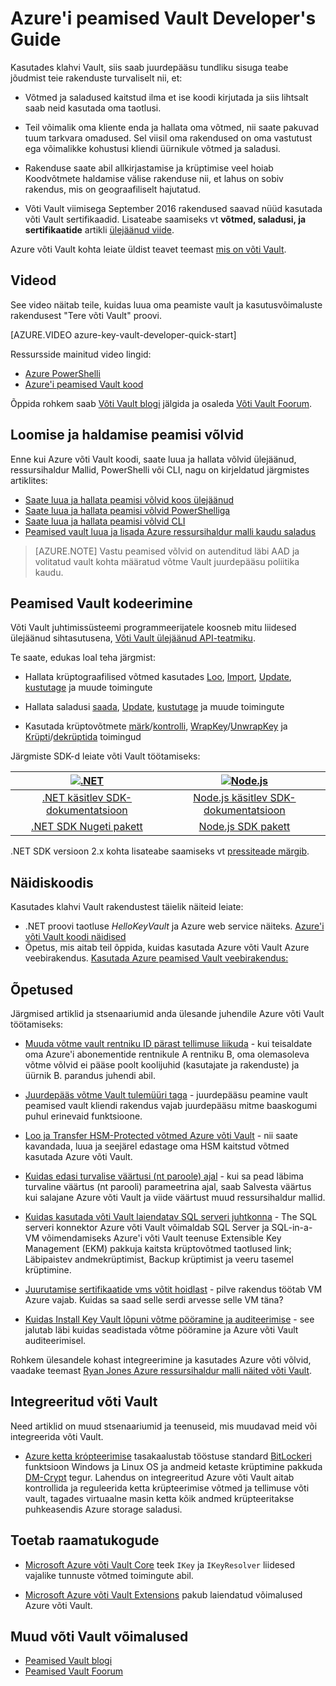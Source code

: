 <properties
   pageTitle="Peamised Vault Developer's Guide | Microsoft Azure"
   description="Arendajad saate hallata Microsoft Azure keskkonnas krüptovõtmete Azure võti Vault. "
   services="key-vault"
   documentationCenter=""
   authors="BrucePerlerMS"
   manager="mbaldwin"
   editor="bruceper" />
<tags
   ms.service="key-vault"
   ms.devlang="na"
   ms.topic="article"
   ms.tgt_pltfrm="na"
   ms.workload="identity"
   ms.date="10/03/2016"
   ms.author="bruceper" />

# <a name="azure-key-vault-developers-guide"></a>Azure'i peamised Vault Developer's Guide
Kasutades klahvi Vault, siis saab juurdepääsu tundliku sisuga teabe jõudmist teie rakenduste turvaliselt nii, et:

- Võtmed ja saladused kaitstud ilma et ise koodi kirjutada ja siis lihtsalt saab neid kasutada oma taotlusi.
- Teil võimalik oma kliente enda ja hallata oma võtmed, nii saate pakuvad tuum tarkvara omadused. Sel viisil oma rakendused on oma vastutust ega võimalikke kohustusi kliendi üürnikule võtmed ja saladusi.
- Rakenduse saate abil allkirjastamise ja krüptimise veel hoiab Koodvõtmete haldamise välise rakenduse nii, et lahus on sobiv rakendus, mis on geograafiliselt hajutatud.

- Võti Vault viimisega September 2016 rakendused saavad nüüd kasutada võti Vault sertifikaadid. Lisateabe saamiseks vt **võtmed, saladusi, ja sertifikaatide** artikli [ülejäänud viide](https://msdn.microsoft.com/library/azure/dn903623.aspx).

Azure võti Vault kohta leiate üldist teavet teemast [mis on võti Vault](key-vault-whatis.md).

## <a name="videos"></a>Videod
See video näitab teile, kuidas luua oma peamiste vault ja kasutusvõimaluste rakendusest "Tere võti Vault" proovi.

[AZURE.VIDEO azure-key-vault-developer-quick-start]

Ressursside mainitud video lingid:
- [Azure PowerShelli](http://go.microsoft.com/fwlink/p/?linkid=320376&clcid=0x409)
- [Azure'i peamised Vault kood](http://go.microsoft.com/fwlink/?LinkId=521527&clcid=0x409)

Õppida rohkem saab [Võti Vault blogi](http://aka.ms/kvblog) jälgida ja osaleda [Võti Vault Foorum](http://aka.ms/kvforum).

## <a name="creating-and-managing-key-vaults"></a>Loomise ja haldamise peamisi võlvid

Enne kui Azure võti Vault koodi, saate luua ja hallata võlvid ülejäänud, ressursihaldur Mallid, PowerShelli või CLI, nagu on kirjeldatud järgmistes artiklites:

- [Saate luua ja hallata peamisi võlvid koos ülejäänud](https://msdn.microsoft.com/library/azure/mt620024.aspx)
- [Saate luua ja hallata peamisi võlvid PowerShelliga](key-vault-get-started.md)
- [Saate luua ja hallata peamisi võlvid CLI](key-vault-manage-with-cli.md)
- [Peamised vault luua ja lisada Azure ressursihaldur malli kaudu saladus](../resource-manager-template-keyvault.md)

>[AZURE.NOTE] Vastu peamised võlvid on autenditud läbi AAD ja volitatud vault kohta määratud võtme Vault juurdepääsu poliitika kaudu.

## <a name="coding-with-key-vault"></a>Peamised Vault kodeerimine

Võti Vault juhtimissüsteemi programmeerijatele koosneb mitu liidesed ülejäänud sihtasutusena, [Võti Vault ülejäänud API-teatmiku](https://msdn.microsoft.com/library/azure/dn903609.aspx).

Te saate, edukas loal teha järgmist:

- Hallata krüptograafilised võtmed kasutades [Loo](https://msdn.microsoft.com/library/azure/dn903634.aspx), [Import](https://msdn.microsoft.com/library/azure/dn903626.aspx), [Update](https://msdn.microsoft.com/library/azure/dn903616.aspx), [kustutage](https://msdn.microsoft.com/library/azure/dn903611.aspx) ja muude toimingute

- Hallata saladusi [saada](https://msdn.microsoft.com/library/azure/dn903633.aspx), [Update](https://msdn.microsoft.com/library/azure/dn986818.aspx), [kustutage](https://msdn.microsoft.com/library/azure/dn903613.aspx) ja muude toimingute

- Kasutada krüptovõtmete [märk](https://msdn.microsoft.com/library/azure/dn878096.aspx)/[kontrolli](https://msdn.microsoft.com/library/azure/dn878082.aspx), [WrapKey](https://msdn.microsoft.com/library/azure/dn878066.aspx)/[UnwrapKey](https://msdn.microsoft.com/library/azure/dn878079.aspx) ja [Krüpti](https://msdn.microsoft.com/library/azure/dn878060.aspx)/[dekrüptida](https://msdn.microsoft.com/library/azure/dn878097.aspx) toimingud

Järgmiste SDK-d leiate võti Vault töötamiseks:

|[![.NET](./media/key-vault-developers-guide/msft.netlogo_purple.png)](https://msdn.microsoft.com/library/mt765854.aspx)|[![Node.js](./media/key-vault-developers-guide/nodejs.png)](http://azure.github.io/azure-sdk-for-node/azure-arm-keyvault/latest)
|:--:|:--:|
|[.NET käsitlev SDK-dokumentatsioon](https://msdn.microsoft.com/library/mt765854.aspx)|[Node.js käsitlev SDK-dokumentatsioon](http://azure.github.io/azure-sdk-for-node/azure-arm-keyvault/latest)|
|[.NET SDK Nugeti pakett](http://www.nuget.org/packages/Microsoft.Azure.KeyVault)|[Node.js SDK pakett](https://www.npmjs.com/package/azure-keyvault)|

.NET SDK versioon 2.x kohta lisateabe saamiseks vt [pressiteade märgib](key-vault-dotnet2api-release-notes.md).

## <a name="example-code"></a>Näidiskoodis
Kasutades klahvi Vault rakendustest täielik näiteid leiate:

- .NET proovi taotluse *HelloKeyVault* ja Azure web service näiteks. [Azure'i võti Vault koodi näidised](http://www.microsoft.com/download/details.aspx?id=45343)
- Õpetus, mis aitab teil õppida, kuidas kasutada Azure võti Vault Azure veebirakendus. [Kasutada Azure peamised Vault veebirakendus:](key-vault-use-from-web-application.md)

## <a name="how-tos"></a>Õpetused

Järgmised artiklid ja stsenaariumid anda ülesande juhendile Azure võti Vault töötamiseks:

- [Muuda võtme vault rentniku ID pärast tellimuse liikuda](key-vault-subscription-move-fix.md) - kui teisaldate oma Azure'i abonementide rentnikule A rentniku B, oma olemasoleva võtme võlvid ei pääse poolt koolijuhid (kasutajate ja rakenduste) ja üürnik B. parandus juhendi abil.
- [Juurdepääs võtme Vault tulemüüri taga](key-vault-access-behind-firewall.md) - juurdepääsu peamine vault peamised vault kliendi rakendus vajab juurdepääsu mitme baaskogumi puhul erinevaid funktsioone.

- [Loo ja Transfer HSM-Protected võtmed Azure võti Vault](key-vault-hsm-protected-keys.md) - nii saate kavandada, luua ja seejärel edastage oma HSM kaitstud võtmed kasutada Azure võti Vault.
- [Kuidas edasi turvalise väärtusi (nt paroole) ajal](../resource-manager-keyvault-parameter.md) - kui sa pead läbima turvaline väärtus (nt parooli) parameetrina ajal, saab Salvesta väärtus kui salajane Azure võti Vault ja viide väärtust muud ressursihaldur mallid.
- [Kuidas kasutada võti Vault laiendatav SQL serveri juhtkonna](https://msdn.microsoft.com/library/dn198405.aspx) - The SQL serveri konnektor Azure võti Vault võimaldab SQL Server ja SQL-in-a-VM võimendamiseks Azure'i võti Vault teenuse Extensible Key Management (EKM) pakkuja kaitsta krüptovõtmed taotlused link; Läbipaistev andmekrüptimist, Backup krüptimist ja veeru tasemel krüptimine.
- [Juurutamise sertifikaatide vms võtit hoidlast](https://blogs.technet.microsoft.com/kv/2015/07/14/deploy-certificates-to-vms-from-customer-managed-key-vault/) - pilve rakendus töötab VM Azure vajab. Kuidas sa saad selle serdi arvesse selle VM täna?
- [Kuidas Install Key Vault lõpuni võtme pööramine ja auditeerimise](key-vault-key-rotation-log-monitoring.md) - see jalutab läbi kuidas seadistada võtme pööramine ja Azure võti Vault auditeerimisel.

Rohkem ülesandele kohast integreerimine ja kasutades Azure võti võlvid, vaadake teemast [Ryan Jones Azure ressursihaldur malli näited võti Vault](https://github.com/rjmax/ArmExamples/tree/master/keyvaultexamples).

## <a name="integrated-with-key-vault"></a>Integreeritud võti Vault

Need artiklid on muud stsenaariumid ja teenuseid, mis muudavad meid või integreerida võti Vault.

- [Azure ketta krόpteerimise](../security/azure-security-disk-encryption.md) tasakaalustab tööstuse standard [BitLockeri](https://technet.microsoft.com/library/cc732774.aspx) funktsioon Windows ja Linux OS ja andmeid ketaste krüptimine pakkuda [DM-Crypt](https://en.wikipedia.org/wiki/Dm-crypt) tegur. Lahendus on integreeritud Azure võti Vault aitab kontrollida ja reguleerida ketta krüpteerimise võtmed ja tellimuse võti vault, tagades virtuaalne masin ketta kõik andmed krüpteeritakse puhkeasendis Azure storage saladusi.


## <a name="supporting-libraries"></a>Toetab raamatukogude

- [Microsoft Azure võti Vault Core](http://www.nuget.org/packages/Microsoft.Azure.KeyVault.Core) teek `IKey` ja `IKeyResolver` liidesed vajalike tunnuste võtmed toimingute abil.

- [Microsoft Azure võti Vault Extensions](http://www.nuget.org/packages/Microsoft.Azure.KeyVault.Extensions) pakub laiendatud võimalused Azure võti Vault.

## <a name="other-key-vault-resources"></a>Muud võti Vault võimalused
- [Peamised Vault blogi](http://aka.ms/kvblog)
- [Peamised Vault Foorum](http://aka.ms/kvforum)
